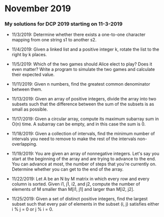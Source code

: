 # November 2019
### My solutions for DCP 2019 starting on 11-3-2019

- 11/3/2019: Determine whether there exists a one-to-one character mapping
from one string s1 to another s2.

- 11/4/2019: Given a linked list and a positive integer k,
rotate the list to the right by k places.

- 11/5/2019: Which of the two games should Alice elect to play? Does it even matter?
Write a program to simulate the two games and calculate their expected value.

- 11/11/2019: Given n numbers, find the greatest common denominator between them.

- 11/13/2019: Given an array of positive integers, divide the array into
two subsets such that the difference between the sum of the subsets
is as small as possible.

- 11/17/2019: Given a circular array, compute its maximum subarray sum in O(n) time.
A subarray can be empty, and in this case the sum is 0.

- 11/18/2019: Given a collection of intervals, find the minimum number of intervals
you need to remove to make the rest of the intervals non-overlapping.

- 11/19/2019: You are given an array of nonnegative integers. Let's say you start
at the beginning of the array and are trying to advance to the end. You can advance
at most, the number of steps that you're currently on. Determine whether you can get
to the end of the array.

- 11/22/2019: Let A be an N by M matrix in which every row and every column is sorted.
Given i1, j1, i2, and j2, compute the number of elements of M smaller than
M[i1, j1] and larger than M[i2, j2].

- 11/25/2019: Given a set of distinct positive integers, find the largest
subset such that every pair of elements in the subset (i, j) satisfies
either i % j = 0 or j % i = 0.
